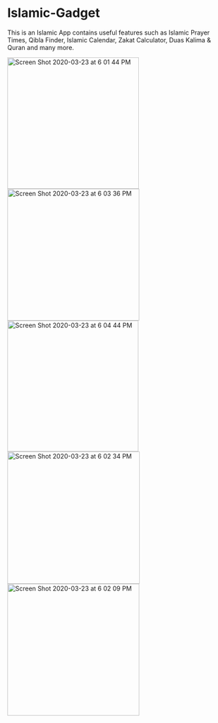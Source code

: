 # Islamic-Gadget
This is an Islamic App contains useful features such as Islamic Prayer Times, Qibla Finder, Islamic Calendar, Zakat Calculator, Duas Kalima &amp; Quran and many more.


<img width="298" alt="Screen Shot 2020-03-23 at 6 01 44 PM" src="https://user-images.githubusercontent.com/59824683/77315619-0ea97380-6d32-11ea-9bb2-bfaa34826217.png">
<img width="299" alt="Screen Shot 2020-03-23 at 6 03 36 PM" src="https://user-images.githubusercontent.com/59824683/77315636-149f5480-6d32-11ea-92ca-7fed7945a0d8.png">
<img width="297" alt="Screen Shot 2020-03-23 at 6 04 44 PM" src="https://user-images.githubusercontent.com/59824683/77317358-4108a000-6d35-11ea-8758-a7326644012e.png">
<img width="300" alt="Screen Shot 2020-03-23 at 6 02 34 PM" src="https://user-images.githubusercontent.com/59824683/77317451-6695a980-6d35-11ea-9649-86d575174f98.png">
<img width="299" alt="Screen Shot 2020-03-23 at 6 02 09 PM" src="https://user-images.githubusercontent.com/59824683/77317485-77deb600-6d35-11ea-96c9-d86d6a3e10f7.png">




